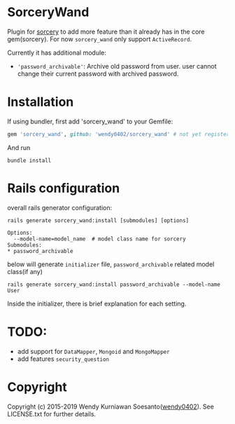 # SorceryWand
Plugin for [sorcery](https://github.com/NoamB/sorcery) to add more feature than it already has in the core gem(sorcery). For now `sorcery_wand` only support `ActiveRecord`.

Currently it has additional module:
* `'password_archivable'`: Archive old password from user. user cannot change their current password with archived password.

# Installation
If using bundler, first add 'sorcery_wand' to your Gemfile:
```ruby
gem 'sorcery_wand', github: 'wendy0402/sorcery_wand' # not yet registered
```
And run
```
bundle install
```

# Rails configuration
overall rails generator configuration:
```console
rails generate sorcery_wand:install [submodules] [options]

Options:
  --model-name=model_name  # model class name for sorcery
Submodules:
* password_archivable
```
below will generate `initializer` file, `password_archivable` related model class(if any)
```
rails generate sorcery_wand:install password_archivable --model-name User
```
Inside the initializer, there is brief explanation for each setting.

# TODO:
* add support for `DataMapper`, `Mongoid` and `MongoMapper`
* add features `security_question`

# Copyright
Copyright (c) 2015-2019 Wendy Kurniawan Soesanto([wendy0402](https://github.com/wendy0402])). See LICENSE.txt for further details.
